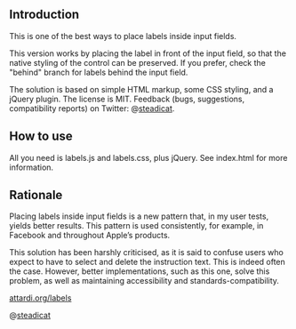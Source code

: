 ## Introduction

This is one of the best ways to place labels inside input fields.

This version works by placing the label in front of the input field, so that the native styling of the control can be preserved. If you prefer, check the "behind" branch for labels behind the input field.

The solution is based on simple HTML markup, some CSS styling, and a jQuery plugin. The license is MIT. Feedback (bugs, suggestions, compatibility reports) on Twitter: @[steadicat](http://twitter.com/steadicat).

## How to use

All you need is labels.js and labels.css, plus jQuery. See index.html for more information.

## Rationale

Placing labels inside input fields is a new pattern that, in my user tests, yields better results. This pattern is used consistently, for example, in Facebook and throughout Apple’s products.

This solution has been harshly criticised, as it is said to confuse users who expect to have to select and delete the instruction text. This is indeed often the case. However, better implementations, such as this one, solve this problem, as well as maintaining accessibility and standards-compatibility.

[attardi.org/labels](http://attardi.org/labels)

@[steadicat](http://twitter.com/steadicat)